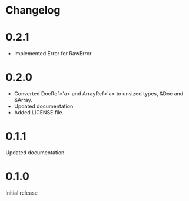 # Changelog

# 0.2.1

* Implemented Error for RawError

# 0.2.0

* Converted DocRef<'a> and ArrayRef<'a> to unsized types, &Doc and &Array.
* Updated documentation
* Added LICENSE file.

# 0.1.1

Updated documentation

# 0.1.0

Initial release

